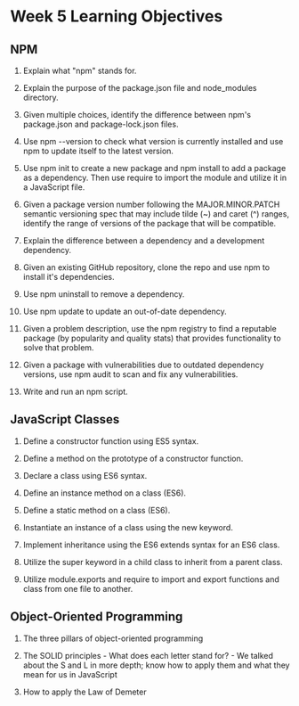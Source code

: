 # Week 5 Learning Objectives

## NPM
  1. Explain what "npm" stands for.

  2. Explain the purpose of the package.json file and node_modules directory.

  3. Given multiple choices, identify the difference between npm's package.json and package-lock.json files.

  4. Use npm --version to check what version is currently installed and use npm to update itself to the latest version.

  5. Use npm init to create a new package and npm install to add a package as a dependency. Then use require to import the module and utilize it in a JavaScript file.

  6. Given a package version number following the MAJOR.MINOR.PATCH semantic versioning spec that may include tilde (~) and caret (^) ranges, identify the range of versions of the package that will be compatible.

  7. Explain the difference between a dependency and a development dependency.

  8. Given an existing GitHub repository, clone the repo and use npm to install it's dependencies.
  
  9. Use npm uninstall to remove a dependency.
  
  10. Use npm update to update an out-of-date dependency.
  
  11. Given a problem description, use the npm registry to find a reputable package (by popularity and quality stats) that provides functionality to solve that problem.
  
  12. Given a package with vulnerabilities due to outdated dependency versions, use npm audit to scan and fix any vulnerabilities.
  
  13. Write and run an npm script.
  
## JavaScript Classes
  1. Define a constructor function using ES5 syntax.
  
  2. Define a method on the prototype of a constructor function.

  3. Declare a class using ES6 syntax.

  4. Define an instance method on a class (ES6).
  
  5. Define a static method on a class (ES6).
  
  6. Instantiate an instance of a class using the new keyword.
  
  7. Implement inheritance using the ES6 extends syntax for an ES6 class.
  
  8. Utilize the super keyword in a child class to inherit from a parent class.
  
  9. Utilize module.exports and require to import and export functions and class from one file to another.

## Object-Oriented Programming
  1. The three pillars of object-oriented programming
  
  2. The SOLID principles
    - What does each letter stand for?
    - We talked about the S and L in more depth; know how to apply them and what they mean for us in JavaScript
  
  3. How to apply the Law of Demeter
  

